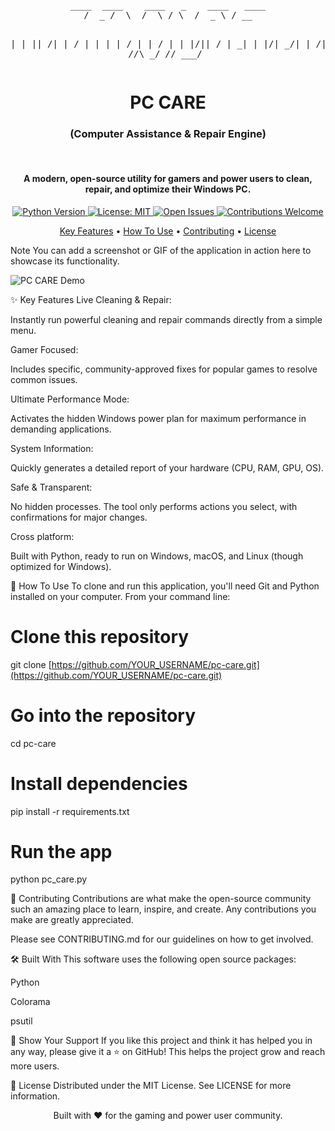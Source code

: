 <div align="center">
<pre>
____  ____    ____   _    ____   ____
/  _ /  \  /  \ / \  /  _ \ / __

| | ||  /|  | /  | | |  | / | | / |
| |/||    /  | _| | |/| _/| | _/|
_/_/_\  _/ _/_/ ___/
</pre>
<h1>PC CARE</h1>
<h3>(Computer Assistance & Repair Engine)</h3>
<br>
</div>

<h4 align="center">A modern, open-source utility for gamers and power users to clean, repair, and optimize their Windows PC.</h4>

<p align="center">
<!-- BADGES -->
<a href="https://www.python.org/">
<img src="https://www.google.com/search?q=https://img.shields.io/badge/python-3.7%2B-blue.svg" alt="Python Version">
</a>
<a href="https://www.google.com/search?q=https://github.com/YOUR_USERNAME/pc-care/blob/main/LICENSE">
<img src="https://www.google.com/search?q=https://img.shields.io/badge/License-MIT-yellow.svg" alt="License: MIT">
</a>
<a href="https://www.google.com/search?q=https://github.com/YOUR_USERNAME/pc-care/issues">
<img src="https://www.google.com/search?q=https://img.shields.io/github/issues/YOUR_USERNAME/pc-care" alt="Open Issues">
</a>
<a href="https://www.google.com/search?q=https://github.com/YOUR_USERNAME/pc-care/graphs/contributors">
<img src="https://www.google.com/search?q=https://img.shields.io/badge/contributions-welcome-brightgreen.svg%3Fstyle%3Dflat" alt="Contributions Welcome">
</a>
</p>

<p align="center">
<a href="#-key-features">Key Features</a> •
<a href="#-how-to-use">How To Use</a> •
<a href="#-contributing">Contributing</a> •
<a href="#-license">License</a>
</p>

Note
You can add a screenshot or GIF of the application in action here to showcase its functionality.

![PC CARE Demo](./docs/demo.gif)

✨ Key Features
Live Cleaning & Repair:

Instantly run powerful cleaning and repair commands directly from a simple menu.

Gamer Focused:

Includes specific, community-approved fixes for popular games to resolve common issues.

Ultimate Performance Mode:

Activates the hidden Windows power plan for maximum performance in demanding applications.

System Information:

Quickly generates a detailed report of your hardware (CPU, RAM, GPU, OS).

Safe & Transparent:

No hidden processes. The tool only performs actions you select, with confirmations for major changes.

Cross platform:

Built with Python, ready to run on Windows, macOS, and Linux (though optimized for Windows).

🚀 How To Use
To clone and run this application, you'll need Git and Python installed on your computer. From your command line:

# Clone this repository
git clone [https://github.com/YOUR_USERNAME/pc-care.git](https://github.com/YOUR_USERNAME/pc-care.git)

# Go into the repository
cd pc-care

# Install dependencies
pip install -r requirements.txt

# Run the app
python pc_care.py

🤝 Contributing
Contributions are what make the open-source community such an amazing place to learn, inspire, and create. Any contributions you make are greatly appreciated.

Please see CONTRIBUTING.md for our guidelines on how to get involved.

🛠️ Built With
This software uses the following open source packages:

Python

Colorama

psutil

💖 Show Your Support
If you like this project and think it has helped you in any way, please give it a ⭐️ on GitHub! This helps the project grow and reach more users.

📄 License
Distributed under the MIT License. See LICENSE for more information.

<p align="center">
Built with ❤️ for the gaming and power user community.
</p>
